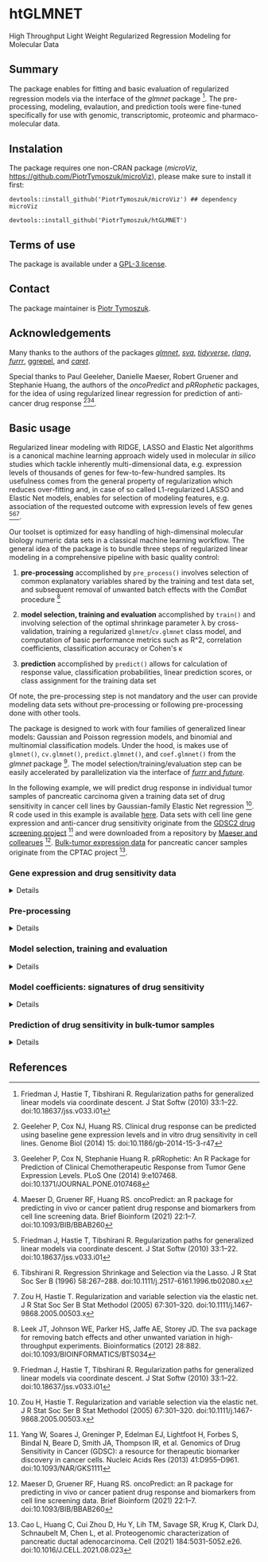# htGLMNET
High Throughput Light Weight Regularized Regression Modeling for Molecular Data

## Summary
The package enables for fitting and basic evaluation of regularized regression models via the interface of the _glmnet_ package [^1]. 
The pre-processing, modeling, evalaution, and prediction tools were fine-tuned specifically for use with genomic, transcriptomic, proteomic and pharmaco-molecular data.

## Instalation

The package requires one non-CRAN package (_microViz_, https://github.com/PiotrTymoszuk/microViz), please make sure to install it first:

```
devtools::install_github('PiotrTymoszuk/microViz') ## dependency microViz

devtools::install_github('PiotrTymoszuk/htGLMNET')

```
## Terms of use

The package is available under a [GPL-3 license](https://github.com/PiotrTymoszuk/htGLMNET/blob/main/LICENSE).


## Contact

The package maintainer is [Piotr Tymoszuk](mailto:piotr.s.tymoszuk@gmail.com).

## Acknowledgements

Many thanks to the authors of the packages [_glmnet_](https://glmnet.stanford.edu/articles/glmnet.html), [_sva_](https://bioconductor.org/packages/sva), [_tidyverse_](https://www.tidyverse.org/), [_rlang_](https://rlang.r-lib.org/), [_furrr_](https://furrr.futureverse.org/), [ggrepel](https://ggrepel.slowkow.com/), and [_caret_](https://topepo.github.io/caret/). 

Special thanks to Paul Geeleher, Danielle Maeser, Robert Gruener and Stephanie Huang, the authors of the _oncoPredict_ and _pRRophetic_ packages, for the idea of using regularized linear regression for prediction of anti-cancer drug response [^2][^3][^4].

## Basic usage

Regularized linear modeling with RIDGE, LASSO and Elastic Net algorithms is a canonical machine learning approach widely used in molecular _in silico_ studies which tackle inherently multi-dimensional data, e.g. expression levels of thousands of genes for few-to-few-hundred samples. 
Its usefulness comes from the general property of regularization which reduces over-fitting and, in case of so called L1-regularized LASSO and Elastic Net models, enables for selection of modeling features, e.g. association of the requested outcome with expression levels of few genes [^1][^5][^6]. 

Our toolset is optimized for easy handling of high-dimensinal molecular biology numeric data sets in a classical machine learning workflow. 
The general idea of the package is to bundle three steps of regularized linear modeling in a comprehensive pipeline with basic quality control: 

1. __pre-processing__ accomplished by `pre_process()` involves selection of common explanatory variables shared by the training and test data set, and subsequent removal of unwanted batch effects with the _ComBat_ procedure [^7]

2. __model selection, training and evaluation__ accomplished by `train()` and involving selection of the optimal shrinkage parameter &lambda; by cross-validation, training a regularized `glmnet`/`cv.glmnet` class model, and computation of basic performance metrics such as R^2, correlation coefficients, classification accuracy or Cohen's &kappa;

3. __prediction__ accomplished by `predict()` allows for calculation of response value, classification probabilities, linear prediction scores, or class assignment for the training data set

Of note, the pre-processing step is not mandatory and the user can provide modeling data sets without pre-processing or following pre-processing done with other tools. 

The package is designed to work with four families of generalized linear models: Gaussian and Poisson regression models, and binomial and multinomial classification models. 
Under the hood, is makes use of `glmnet()`, `cv.glmnet()`, `predict.glmnet()`, and `coef.glmnet()` from the _glmnet_ package [^1]. 
The model selection/training/evaluation step can be easily accelerated by parallelization via the interface of [_furrr_ and _future_](https://furrr.futureverse.org/).

In the following example, we will predict drug response in individual tumor samples of pancreatic carcinoma given a training data set of drug sensitivity in cancer cell lines by Gaussian-family Elastic Net regression [^6]. 
R code used in this example is available [here](https://github.com/PiotrTymoszuk/htGLMNET/blob/main/inst/examples/github_examples.R). 
Data sets with cell line gene expression and anti-cancer drug sensitivity originate from the [GDSC2 drug screening project](https://www.cancerrxgene.org/) [^8] and were downloaded from a repository by [Maeser and collearues](https://osf.io/c6tfx/) [^4]. 
[Bulk-tumor expression data](https://www.cbioportal.org/study/summary?id=paad_cptac_2021) for pancreatic cancer samples originate from the CPTAC project [^9]. 

### Gene expression and drug sensitivity data

<details>

In the following example, we will use, apart from the _htGLMNET_ package, also _tidyverse_ (pipe and tabular data handling, plots), _rstatix_ (normality check), _future_ (parallelization), and _pathchwork_ (plot panels). 
The training and test data sets are provided as numeric matrices `gdsc_expression`, `gdsc_ic50`, and `paad_cptac` within the package. 

```r

  library(tidyverse)
  library(htGLMNET)
  library(rstatix)

  library(future)

  library(patchwork)

```

Note, the package tools take training and test explanatory variable data in a form that is common in molecular biology, i.e. with features such as genes or proteins in rows and samples/observations in columns. 
By contrast, rows in the response matrix are always observations and columns represent the variables. 
In our case, the explanatory variable matrices contain log-transformed gene expression levels with official gene symbols in row names and sample identifiers in column names:

```r

  ## training data: GDSC experiment:
  ## whole-genome expression in untreated cancer cell lines,
  ## log transformed to improve normality

  training_x <- gdsc_expression

  training_x[1:5, 1:5]

```
```r

>   training_x[1:5, 1:5]
         COSMIC_908467 COSMIC_906798 COSMIC_753584 COSMIC_687588 COSMIC_749712
TSPAN6        7.868408      8.366444      7.105637      6.602253      7.435151
TNMD          2.635424      2.524400      2.798847      2.692571      2.832570
DPM1          9.296730     10.819526     10.486486      9.829172     10.344827
SCYL3         3.582473      3.952511      3.696835      3.698360      3.877500
C1orf112      3.997161      3.068264      3.726833      3.472732      3.555658

```
```r

  ## test data: whole-tumor (bulk) gene expression in pancreatic cancers
  ## already log-transformed, to improve normality

  test_x <- paad_cptac

```
```r

> test_x[1:5, 1:5]
         C3L-02899 C3N-02585 C3N-00303 C3N-03428 C3L-00599
A1BG      2.022513  1.981244  2.033752  1.995434  1.957314
A1BG-AS1  2.011082  1.997331  2.078784  2.076459  1.951348
A1CF      2.189583  2.234262  1.549379  2.072498  2.285331
A2M       2.788965  2.756788  2.783230  2.752751  2.755728
A2M-AS1   2.104827  2.187389  2.372447  2.319328  2.171888

```

For Gaussian linear modeling, both the explanatory factors and the responses are assumed to follow normal distributions. 
Our response variable, IC50, i.e. a concentration of a drug in µM at which half of tumor cells is dead, varies widely and is badly skewed. 
`log()` transformation helps to improve normality of the IC50 values. 
Of note, during development of the package, we have observed that fitting a Gaussian model for negative response value may fail. 
To avoid occurrence of negative drug response values upon `log()` transformation, we are changing the units of IC50 to pM (pico-mole).

```r

  ## IC50 concentrations in µM of 10 anti-cancer drugs
  ## log transformation greatly improves normality!
  ## Yet, `glmnet` may have problems with negative values after
  ## the log transformation, to avoid that, we're transforming the IC50 to pM

  training_ic50 <- gdsc_ic50

```
```r

>   training_ic50[1:5, 1:5]
              Camptothecin_1003 Vinblastine_1004 Cisplatin_1005 Cytarabine_1006 Docetaxel_1007
COSMIC_908467       0.010520653      0.011794665       8.105104       0.2087598    0.003440711
COSMIC_906798       0.005999987      0.018177077       1.855336      13.8102767    0.004296369
COSMIC_753584       0.053981926      0.062174085      11.444863      23.0481383    0.008578793
COSMIC_687588       0.042151880      0.074801151      16.417421       1.4409030    0.041145941
COSMIC_749712       0.099352813      0.005823254      18.511756      26.1957452    0.011557681
```
```r

## poor normality of non-transformed IC50
## reflected by low Shapiro-wilk test statistic value

>   training_ic50 %>%
+     as.data.frame %>%
+     map_dfr(shapiro_test) %>%
+     mutate(variable = colnames(training_ic50))

# A tibble: 10 × 3
   variable          statistic  p.value
   <chr>                 <dbl>    <dbl>
 1 Camptothecin_1003     0.348 3.02e-26
 2 Vinblastine_1004      0.180 9.71e-29
 3 Cisplatin_1005        0.445 1.48e-24
 4 Cytarabine_1006       0.431 8.16e-25
 5 Docetaxel_1007        0.481 7.01e-24
 6 Gefitinib_1010        0.717 3.53e-18
 7 Navitoclax_1011       0.322 1.17e-26
 8 Vorinostat_1012       0.425 6.40e-25
 9 Nilotinib_1013        0.666 1.22e-19
10 Olaparib_1017         0.648 4.04e-20

```
```r

## great improvement by log-transformation!!!

>   training_ic50 %>%
+     log %>%
+     as.data.frame %>%
+     map_dfr(shapiro_test) %>%
+     mutate(variable = colnames(training_ic50))

# A tibble: 10 × 3
   variable          statistic  p.value
   <chr>                 <dbl>    <dbl>
 1 Camptothecin_1003     0.967 1.18e- 4
 2 Vinblastine_1004      0.955 5.43e- 6
 3 Cisplatin_1005        0.991 2.53e- 1
 4 Cytarabine_1006       0.980 6.45e- 3
 5 Docetaxel_1007        0.982 1.15e- 2
 6 Gefitinib_1010        0.980 6.44e- 3
 7 Navitoclax_1011       0.991 2.41e- 1
 8 Vorinostat_1012       0.985 3.78e- 2
 9 Nilotinib_1013        0.900 2.35e-10
10 Olaparib_1017         0.989 1.31e- 1

```
```r

  ## picomole conversion and log transformation

  training_ic50 <- log(1e6 * training_ic50)

```  
</details>

### Pre-processing

<details>

In the following portion of code, we are going to select modeling features, i.e. genes with substantial expression and variability, shared by both the training and test data set. 
To this end, we are removing 20% of genes with the lowest median expression and 20% of genes with the lowest variability measured by Gini index. 
Finally, we are adjusting the gene expression matrices with the selected modeling features for unwanted batch effects with _ComBat_. 
Those two tasks are performed with the `pre_process()` function of our package, but may be also done by other tools. 
Of convenience, `pre_process()` returns an object that bundles the adjusted training and test matrices and which can be passed directly to the modeling and prediction functions from our package. 

```r

  ## pre-processing involves the following steps:
  ##
  ## 1) selection of common genes in the GDSC cell lines and pancreatic cancers
  ## such genes must be fairly abundantly expressed and variable,
  ## hence using 0.2 quantiles of median expression and Gini coefficients
  ## as modeling variable selection criteria
  ##
  ## 2) batch adjustment via ComBat

  pre_pro_data <- pre_process(train = training_x,
                              test = test_x,
                              median_quantile = 0.2,
                              gini_quantile = 0.2)

  ## the effects of batch adjustment and common gene numbers
  ## can be inspected by `summary()` and `plot()`

```
We can easily retrieve numbers of selected modeling features, in our case genes, and their basic distribution statistics with the `summary()` method. 
The distribution and variability measures can be visualized with `plot()`, which returns a list of `ggplot` graphs - feel free to customize them! 
Selection cutoffs are displayed in the respective plots as dashed lines, whose color corresponds to the color coding of the training and test data sets. 

```r

> summary(pre_pro_data)
# A tibble: 2 × 11
  data_set n_features n_observations n_missing  mean    sd median   q25   q75  q025  q975
  <chr>         <int>          <int>     <int> <dbl> <dbl>  <dbl> <dbl> <dbl> <dbl> <dbl>
1 train          7635            200         0  4.00  1.26   3.67  2.95  4.85  2.47  6.87
2 test           7635            140         0  4.00  1.22   3.80  3.13  4.77  2.09  6.66

```
```r

pre_pro_plots <- plot(pre_pro_data)

```
```r
  ## easy customization of the diagnostic plots

  pre_pro_plots$before_adjustment$median +
    labs(title = 'Median, before ComBat',
         x = 'Data set') +
    scale_y_continuous(limits = c(0, 15)) +
    pre_pro_plots$after_adjustment$median +
    labs(title = 'Median, after ComBat',
         x = 'Data set') +
    scale_y_continuous(limits = c(0, 15))
```
![image](https://github.com/PiotrTymoszuk/htGLMNET/assets/80723424/89f108ee-f2f8-4175-9b42-85807810b53d)

```r

  pre_pro_plots$before_adjustment$gini_coef +
    labs(title = 'Gini index, before ComBat',
         x = 'Data set') +
    scale_y_continuous(limits = c(0, 1)) +
    pre_pro_plots$after_adjustment$gini_coef +
    labs(title = 'Gini index, after ComBat',
         x = 'Data set') +
    scale_y_continuous(limits = c(0, 1))
```
![image](https://github.com/PiotrTymoszuk/htGLMNET/assets/80723424/d0db8893-874e-4bbf-93a5-eae7d20f2761)
  
</details>

### Model selection, training and evaluation

<details>

In this section we are going to select the optimal value of the shrinkage paramater &lambda; by cross-validation of the training data set, construct a series of regularized models and evaluate them. 
Those tasks are accomplished by the function `train()`. 
In this case, `train()` is supplied with the output of `pre_process()` as `x` argument; the matrix of explanatory variables for the training data set is picked automatically. 
The user is also welcome to provide any numeric matrix as `x` which fulfills two criteria: (1) features in rows and observations in columns, and (2) row and column names defined. 
Critially, column names of `x` and rownames of `y` must overlap for matching the explanatory factors and the response. 
`NA` values are allowed in `y` and will be silently skipped. 
As we are fitting a series of Elastic Net models of drug sensitivity, we are setting the mixing parameter `alpha` to 0.5. 
Mean squared error seves as the loss function, i.e. model selection criterion. 
By declaring `plan('multisession')`, we are allowing for a parallel run:

```r

  ## Gaussian family Elastic Net models are fitted
  ## (family = 'gaussian', alpha = 0.5)
  ##
  ## the optimal lambda is found by minimizing mean squared error
  ## in cross-validation (type.measure = 'mse')
  ##
  ## no standardization, because the gene expression values are expected
  ## to be on the same scale.
  ##
  ## The function runs in parallel upon defining a multisession backend

  plan('multisession')

  set.seed(12345)

  train_object <- train(x = pre_pro_data,
                        y = training_ic50,
                        standardize = FALSE,
                        family = 'gaussian',
                        alpha = 0.5,
                        type.measure = 'mse')

  plan('sequential')

```
Model evaluation statistics can be accessed by calling `summary()` and visualized by `plot()`. 

```r
> summary(train_object)

# A tibble: 10 × 12
   response          n_observations n_features n_coefficients lambda loss_name loss_…¹ loss_…² varia…³ rsq_oof pearson spear…⁴
   <chr>                      <dbl>      <int>          <dbl>  <dbl> <chr>     <chr>     <dbl>   <dbl>   <dbl>   <dbl>   <dbl>
 1 Camptothecin_1003            200       7635             35  0.258 mse       min       2.24     3.56   0.370   0.850   0.849
 2 Vinblastine_1004             200       7635             44  0.304 mse       min       3.27     4.43   0.262   0.805   0.787
 3 Cisplatin_1005               200       7635             44  0.259 mse       min       2.26     4.03   0.440   0.845   0.854
 4 Cytarabine_1006              200       7635            110  0.110 mse       min       2.59     4.95   0.478   0.952   0.950
 5 Docetaxel_1007               200       7635             75  0.110 mse       min       1.60     2.01   0.203   0.900   0.873
 6 Gefitinib_1010               200       7635             49  0.123 mse       min       1.10     1.52   0.277   0.863   0.859
 7 Navitoclax_1011              200       7635             50  0.286 mse       min       3.46     4.73   0.269   0.824   0.779
 8 Vorinostat_1012              200       7635             25  0.168 mse       min       0.697    1.10   0.368   0.787   0.797
 9 Nilotinib_1013               200       7635             61  0.154 mse       min       1.77     2.92   0.395   0.879   0.862
10 Olaparib_1017                200       7635             48  0.143 mse       min       1.02     1.77   0.422   0.856   0.835
# … with abbreviated variable names ¹​loss_criterion, ²​loss_value, ³​variance, ⁴​spearman

```
As before, `plot()` generates a list of `ggplot` graphics, whose appearance can be easily adjusted by the user. 
In this particular case, we are adding dashed lines to one of the graphics, that represent cutoffs for selection of models with at least moderate performance in cross-validation ($R^2 \geq 0.26$) and training data (correlation of the predicted and observed IC50: $r \geq 0.5$): 

```r

train_plots <- plot(train_object)

```

```r

train_plots$rsq_pearson +
    labs(title = 'Molde performance: CV and training') +
    geom_hline(yintercept = 0.5,
               linetype = 'dashed') +
    geom_vline(xintercept = 0.26,
               linetype = 'dashed')

```
![image](https://github.com/PiotrTymoszuk/htGLMNET/assets/80723424/ca3dc660-27f9-43b3-ac43-3cd6147d137f)
  
</details>

### Model coefficients: signatures of drug sensitivity

<details>

In this section, we are going to exploit the trained models to glimpse at genes associated with response towards particular anti-cancer compounds. 
Our modeling approach bases on the Elastic Net algorithm, which in fact uses just few-to-few-hundred explanatory variables of roughly 7000+ genes available for modeling. 
Such genes selected by the algorithm are expected to associate strongly with the response, in our case with drug sensitivity, and can be regarded as a kind of 'drug response signauture'. 
In the following code, we are going to retrieve such genes characterized by non-zero &beta; coefficients and visualize their coefficient values for one popular anti cancer gene, cis-platin. 

Model coefficients are computed by calling `coef()`, which returns a matrix of model coefficients for all genes used for modeling and the model intercept:

```r

  ## gene signatures of drug response may be obtained by extracting
  ## non-zero coefficients of the regularized model.
  ## By this way, we're selecting only the features that contribute to
  ## prediction of drug sensitivity
  ##
  ## Coefficients of the models are obtained via `coef()`, which returns
  ## a matrix for all investigated genes.

  train_coefficients <- coef(train_object)

```
```r

>  train_coefficients[1:5, 1:5]
            Camptothecin_1003 Vinblastine_1004 Cisplatin_1005 Cytarabine_1006 Docetaxel_1007
(Intercept)          16.04874          11.3986       18.14665        24.46561       10.59089
TSPAN6                0.00000           0.0000        0.00000         0.00000        0.00000
SCYL3                 0.00000           0.0000        0.00000         0.00000        0.00000
C1orf112              0.00000           0.0000        0.00000         0.00000        0.00000
FGR                   0.00000           0.0000        0.00000         0.00000        0.00000

```
```r

## removal of the intercepts and selection of non-zero model coefficients

  non_zero <- train_coefficients[-1, ]

  non_zero <- colnames(non_zero) %>%
    map(~non_zero[, .x]) %>%
    map(as.data.frame) %>%
    map(set_names, 'beta')

  non_zero <- non_zero %>%
    map(filter, beta != 0) %>%
    map(rownames_to_column, 'gene_symbol') %>%
    map(arrange, -beta) %>%
    map(as_tibble) %>%
    set_names(colnames(train_coefficients))

```
For cis-platin, 43 non-zero model coefficients are: 

```r
> non_zero$Cisplatin_1005
# A tibble: 43 × 2
   gene_symbol   beta
   <chr>        <dbl>
 1 IL17RC      0.341 
 2 TOLLIP      0.208 
 3 HM13        0.192 
 4 PPME1       0.143 
 5 PTTG1IP     0.140 
 6 TM2D2       0.134 
 7 PPP2R2C     0.123 
 8 WTIP        0.118 
 9 UBTD1       0.0847
10 ABHD2       0.0714
# … with 33 more rows
# ℹ Use `print(n = ...)` to see more rows

```
```r

  ## plotting coefficients of the signature members for cis-platin

  non_zero$Cisplatin_1005 %>%
    ggplot(aes(x = beta,
               y = reorder(gene_symbol, beta),
               fill = factor(sign(beta)))) +
    geom_bar(stat = 'identity') + 
    scale_fill_manual(values = c('-1' = 'steelblue', 
                                 '1' = 'indianred3')) + 
    theme_bw() +
    theme(axis.title.y = element_blank(),
          axis.text.y = element_text(face = 'italic'),
          legend.position = 'none') +
    labs(title = 'Cis-platin response signature',
         x = expression(beta * ', association with IC50'))

```
![image](https://github.com/PiotrTymoszuk/htGLMNET/assets/80723424/7546442c-520a-4253-83e1-00e1d74913b0)

As evident from the graphic above, at least some genes of the cis-platin response signature make biological sense. 
For example, _IL17RC_ and _TOLLIP_ are involved in NK-&kappa;B signaling, which may orchestrate cell survival. 
_PPME_ and _PPP2R2C_ are implicated in pro-survival signaling, while _RIOK_, _SLFN11_, _DOT1L_, and _CHECK2_ are involved in DNA replication, repair, chromatic control, and protein synthesis.

</details>

### Prediction of drug sensitivity in bulk-tumor samples

<details>

In the final part of this example, we are gong to predict IC50 concentrations for individual bulk-tumor samples of pancreatic carcinoma in the test data set. 
Such predictions, but also predictions of e.g. linear predictor scores, probabilities and class assignment are performed by calling the `predict()` method. 
In our example, we would like to to generate predictions at the same scale as the log-transformed IC50 values used for model training and are hence specifying `type = 'response'`. 
The numeric matrix of explanatory factors, i.e. the test data set, is provided as `newdata` and has to be in the feature (row) $\times$ observation (column) format. 
Alternatively, as presented below, the user is welcome to provide the output of `pre_process()` as `newdata`: the test data set will be picked automatically. 
Please note, that in the code below, we are transforming the predictions back to IC50 expressed as µM:

```r

  ## IC50 samples for individuals cancers may be computed
  ## by calling `predict(type = 'response')`.
  ## Of convenience, as `newdata`, the result of `pre_process()` may be
  ## supplied. The function picks the test data set automatically!

  test_ic50 <- predict(train_object,
                       newdata = pre_pro_data,
                       type = 'response')

  ## transforming the predicted sensitivities back to µM

  test_ic50 <- exp(test_ic50) * 1e-6

```
```r

> test_ic50[1:5, 1:5]

          Camptothecin_1003 Vinblastine_1004 Cisplatin_1005 Cytarabine_1006 Docetaxel_1007
C3L-02899        0.06114990       0.04003696      22.306809        2.977348    0.008361944
C3N-02585        0.10661910       0.10359832      49.587790        3.172271    0.015345744
C3N-00303        0.06506168       0.00824819       4.778458        1.064913    0.008228247
C3N-03428        0.01745086       0.01321737       2.731877        1.459961    0.005907104
C3L-00599        0.15932344       0.03192528      27.123428        1.126792    0.015345844

```


Basically, such drug sensitivity measures may be used directly in analyses such as clustering or comparison of cancer sample subsets. 
Here, we can visualize the predicted IC50 values for the compounds whose models performed with at least moderate reliability as a violin plot:

```r
## let's visualize predictions for
  ## the models with the best performance
  ## (cross-validated R^2 >= 0.26, Pearson's r >= 0.5)

  best_models <- train_object %>%
    summary %>%
    filter(rsq_oof >= 0.26,
           pearson > 0.5) %>%
    .$response

  ## plotting data in long format

  test_plot_data <- test_ic50[, best_models] %>%
    as.data.frame %>%
    rownames_to_column('sample_id') %>%
    as_tibble

  test_plot_data <- test_plot_data %>%
    pivot_longer(cols = all_of(best_models),
                 names_to = 'compound',
                 values_to = 'ic50')

```
```r

> test_plot_data

# A tibble: 1,260 × 3
   sample_id compound             ic50
   <chr>     <chr>               <dbl>
 1 C3L-02899 Camptothecin_1003  0.0611
 2 C3L-02899 Vinblastine_1004   0.0400
 3 C3L-02899 Cisplatin_1005    22.3   
 4 C3L-02899 Cytarabine_1006    2.98  
 5 C3L-02899 Gefitinib_1010    23.8   
 6 C3L-02899 Navitoclax_1011    7.73  
 7 C3L-02899 Vorinostat_1012    7.12  
 8 C3L-02899 Nilotinib_1013    34.2   
 9 C3L-02899 Olaparib_1017     49.4   
10 C3N-02585 Camptothecin_1003  0.107 
# … with 1,250 more rows
# ℹ Use `print(n = ...)` to see more rows

```

```r

  test_plot_data %>%
    ggplot(aes(x = reorder(compound, ic50),
               y = ic50)) +
    geom_violin(fill = 'cornsilk',
                scale = 'width') +
    geom_point(shape = 16,
               size = 1,
               position = position_jitter(width = 0.05,
                                          height = 0),
               alpha = 0.25) +
    scale_y_continuous(trans = 'log10') +
    guides(x = guide_axis(angle = 45)) +
    theme_bw() +
    labs(title = 'Predicted IC50, PAAD CPTAC',
         subtitle = 'Bulk cancer samples',
         x = 'Compound',
         y = 'IC50, µM')

```
![image](https://github.com/PiotrTymoszuk/htGLMNET/assets/80723424/f28e7589-44bc-4187-b1cb-0b135b3f9943)
  
</details>

## References

[^1]: Friedman J, Hastie T, Tibshirani R. Regularization paths for generalized linear models via coordinate descent. J Stat Softw (2010) 33:1–22. doi:10.18637/jss.v033.i01

[^2]: Geeleher P, Cox NJ, Huang RS. Clinical drug response can be predicted using baseline gene expression levels and in vitro drug sensitivity in cell lines. Genome Biol (2014) 15: doi:10.1186/gb-2014-15-3-r47

[^3]: Geeleher P, Cox N, Stephanie Huang R. pRRophetic: An R Package for Prediction of Clinical Chemotherapeutic Response from Tumor Gene Expression Levels. PLoS One (2014) 9:e107468. doi:10.1371/JOURNAL.PONE.0107468

[^4]: Maeser D, Gruener RF, Huang RS. oncoPredict: an R package for predicting in vivo or cancer patient drug response and biomarkers from cell line screening data. Brief Bioinform (2021) 22:1–7. doi:10.1093/BIB/BBAB260

[^5]: Tibshirani R. Regression Shrinkage and Selection via the Lasso. J R Stat Soc Ser B (1996) 58:267–288. doi:10.1111/j.2517-6161.1996.tb02080.x

[^6]: Zou H, Hastie T. Regularization and variable selection via the elastic net. J R Stat Soc Ser B Stat Methodol (2005) 67:301–320. doi:10.1111/j.1467-9868.2005.00503.x

[^7]: Leek JT, Johnson WE, Parker HS, Jaffe AE, Storey JD. The sva package for removing batch effects and other unwanted variation in high-throughput experiments. Bioinformatics (2012) 28:882. doi:10.1093/BIOINFORMATICS/BTS034

[^8]: Yang W, Soares J, Greninger P, Edelman EJ, Lightfoot H, Forbes S, Bindal N, Beare D, Smith JA, Thompson IR, et al. Genomics of Drug Sensitivity in Cancer (GDSC): a resource for therapeutic biomarker discovery in cancer cells. Nucleic Acids Res (2013) 41:D955–D961. doi:10.1093/NAR/GKS1111

[^9]: Cao L, Huang C, Cui Zhou D, Hu Y, Lih TM, Savage SR, Krug K, Clark DJ, Schnaubelt M, Chen L, et al. Proteogenomic characterization of pancreatic ductal adenocarcinoma. Cell (2021) 184:5031-5052.e26. doi:10.1016/J.CELL.2021.08.023





